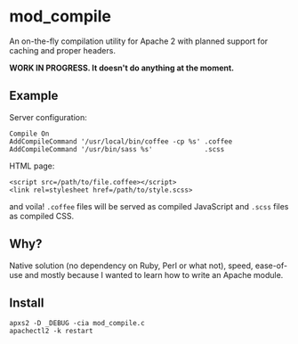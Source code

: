 mod_compile
===========

An on-the-fly compilation utility for Apache 2 with planned support for caching and proper headers.

**WORK IN PROGRESS. It doesn't do anything at the moment.**

Example
-------

Server configuration:

    Compile On
    AddCompileCommand '/usr/local/bin/coffee -cp %s' .coffee
    AddCompileCommand '/usr/bin/sass %s'             .scss

HTML page:

    <script src=/path/to/file.coffee></script>
    <link rel=stylesheet href=/path/to/style.scss>

and voila! `.coffee` files will be served as compiled JavaScript and `.scss` files as compiled CSS.

Why?
----

Native solution (no dependency on Ruby, Perl or what not), speed, ease-of-use and mostly because I wanted to learn how to write an Apache module.

Install
-------

    apxs2 -D _DEBUG -cia mod_compile.c
    apachectl2 -k restart
